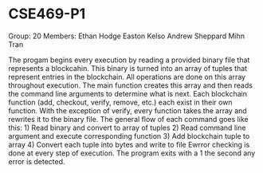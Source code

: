 # CSE469-P1

Group: 20
Members:
    Ethan Hodge
    Easton Kelso
    Andrew Sheppard
    Mihn Tran

The progam begins every execution by reading a provided binary file that
represents a blockcahin. This binary is turned into an array of tuples 
that represent entries in the blockchain. All operations are done on this
array throughout execution. 
The main function creates this array and then reads the command line 
arguments to determine what is next. Each blockchain function (add, 
checkout, verify, remove, etc.) each exist in their own function. With 
the exception of verify, every function takes the array and rewrites it 
to the binary file.
The general flow of each command goes like this:
    1) Read binary and convert to array of tuples
    2) Read command line argument and execute corresponding function
    3) Add blockchain tuple to array
    4) Convert each tuple into bytes and write to file
Ewrror checking is done at every step of execution. The program exits 
with a 1 the second any error is detected.